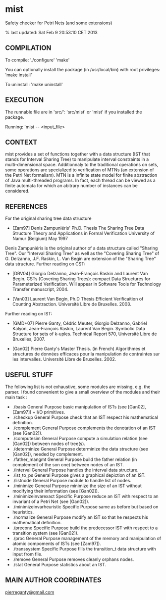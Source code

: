 mist
====

Safety checker for Petri Nets (and some extensions)

% last updated: Sat Feb  9 20:53:10 CET 2013

COMPILATION
-----------

To compile:
   './configure'
   'make'

You can optionally install the package (in /usr/local/bin) with
root privileges:
   'make install'

To uninstall:
   'make uninstall'


EXECUTION
---------

The runnable file are in 'src/':
   'src/mist'
   or 'mist' if you installed the package.

Running:
   'mist --<algorithm> <input_file>


CONTEXT
-------

mist provides a set of functions together with a data structure (IST that
stands for Interval Sharing Tree) to manipulate interval constraints in a
multi-dimensional space.  Additionnaly to the traditional operations on sets,
some operations are specialized to verification of MTNs (an extension of the
Petri Net formalism). MTN is a infinite state model for finite abstraction of
Java multi-threaded programs. In fact, each thread can be viewed as a finite
automata for which an abitrary number of instances can be considered.

REFERENCES
----------

For the original sharing tree data structure

- [Zam97]	Denis Zampuniéris' Ph.D. Thesis The Sharing Tree Data Structure
Theory and Applications in Formal Verification University of Namur (Belgium)
May 1997 

Denis Zampuniéris is the original author of a data structure called "Sharing
Tree".  Our "Interval Sharing Tree" as well as the "Covering Sharing Tree" of
G. Delzanno, J.F. Raskin, L. Van Begin are extension of the "Sharing Tree" data
structure. Further reading on CST:

- [DRV04] Giorgio Delzanno, Jean-François Raskin and Laurent Van Begin. CSTs (Covering Sharing Trees):  compact Data Structures for Parameterized Verification. Will appear in Software Tools for Technology Transfer manuscript, 2004.

- [Van03] Laurent Van Begin, Ph.D Thesis Efficient Verificaition of
Counting Abstraction.  Université Libre de Bruxelles. 2003.

Further reading on IST:

- [GMD+07] Pierre Ganty, Cédric Meuter, Giorgio Delzanno, Gabriel Kalyon, Jean-François Raskin, Laurent Van Begin. Symbolic Data Structure for sets of k-uples. Technical Report 570, Université Libre de Bruxelles, 2007.

- [Gan02] Pierre Ganty's  Master Thesis. (in French) Algorithmes et
structures de données efficaces pour la manipulation de contraintes sur les
intervalles. Université Libre de Bruxelles. 2002.

USEFUL STUFF
------------

The following list is not exhaustive, some modules are missing, e.g. the parser.
I found convenient to give a small overview of the modules and their main task :
- ./basis			General Purpose	 	basic manipulation of ISTs (see [Gan02],[Zam97]) + I/O primitives.	
- ./checkup			General Purpose	 	check that an IST respect his mathematical definition.
- ./complement   	        General Purpose	 	complements the denotation of an IST (see [Gan02]).
- ./computesim	                General Purpose	 	compute a simulation relation (see [Gan02]) between nodes of tree(s).
- ./determinize                   General Purpose	 	determinize the data structure (see [Gan02]), needed by complement.
- ./father_mangmt                 General Purpose		build the father relation (in complement of the son one) between nodes of an IST.
- ./interval                  	General Purpose	 	handles the interval data structure.
- ./ist_to_ps			General Purpose	 	gives a graphical depiction of an IST.
- ./listnode			General Purpose	 	module to handle list of nodes.
- ./minimize			General Purpose	 	minimize the size of an IST without modifying their information (see [Gan02]).
- ./minimizeinvarexact		Specific Purpose	reduce  an IST with respect to an invariant of a Petri Net (see [Gan02]).
- ./minimizeinvarheuristic	Specific Purpose	same as before but based on heuristics.
- ./normalize			General Purpose	 	modify an IST so that he respects his mathematical definition.
- ./precone			Specific Purpose	build the predecessor IST with respect to a transition system (see [Gan02]).
- ./proc				General Purpose	 	management of the memory and manipulation of atomic compoments of ISTs (see [Zam97]).
- ./transsystem			Specific Purpose	fills the transition_t data structure with input from file.
- ./remove			General Purpose	 	removes cleanly orphans nodes.
- ./stat			General Purpose	 	statistics about an IST.

MAIN AUTHOR COORDINATES
-----------------------

pierreganty@gmail.com
